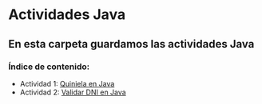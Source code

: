 # Actividades Java

## En esta carpeta guardamos las actividades Java

### Índice de contenido:

- Actividad 1: [Quiniela en Java](https://github.com/sergiosabater/PSP/blob/master/Actividades%20Java/Quiniela.md)
- Actividad 2: [Validar DNI en Java](https://github.com/sergiosabater/PSP/blob/master/Actividades%20Java/ValidarDNI.md)
